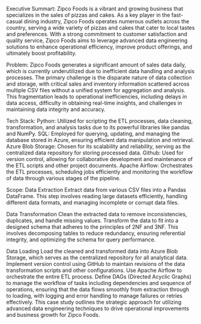 Executive Summart:
Zipco Foods is a vibrant and growing business that specializes in the sales of pizzas and cakes. As a key player in the fast-casual dining industry, Zipco Foods operates numerous outlets across the country, serving a wide variety of pizzas and cakes that cater to local tastes and preferences. With a strong commitment to customer satisfaction and quality service, Zipco Foods aims to leverage advanced data engineering solutions to enhance operational efficiency, improve product offerings, and ultimately boost profitability.

Problem:
Zipco Foods generates a significant amount of sales data daily, which is currently underutilized due to inefficient data handling and analysis processes. The primary challenge is the disparate nature of data collection and storage, with critical sales and inventory information scattered across multiple CSV files without a unified system for aggregation and analysis. This fragmentation leads to operational inefficiencies, including delays in data access, difficulty in obtaining real-time insights, and challenges in maintaining data integrity and accuracy.

Tech Stack:
Python: Utilized for scripting the ETL processes, data cleaning, transformation, and analysis tasks due to its powerful libraries like pandas and NumPy.
SQL: Employed for querying, updating, and managing the database stored in Azure, ensuring efficient data manipulation and retrieval.
Azure Blob Storage: Chosen for its scalability and reliability, serving as the centralized data repository for storing processed data.
Github: Used for version control, allowing for collaborative development and maintenance of the ETL scripts and other project documents.
Apache Airflow: Orchestrates the ETL processes, scheduling jobs efficiently and monitoring the workflow of data through various stages of the pipeline.


Scope:
Data Extraction
Extract data from various CSV files into a Pandas DataFrame. This step involves reading large datasets efficiently, handling different data formats, and managing incomplete or corrupt data files.

Data Transformation
Clean the extracted data to remove inconsistencies, duplicates, and handle missing values.
Transform the data to fit into a designed schema that adheres to the principles of 2NF and 3NF. This involves decomposing tables to reduce redundancy, ensuring referential integrity, and optimizing the schema for query performance.

Data Loading
Load the cleaned and transformed data into Azure Blob Storage, which serves as the centralized repository for all analytical data.
Implement version control using GitHub to maintain revisions of the data transformation scripts and other configurations.
Use Apache Airflow to orchestrate the entire ETL process. Define DAGs (Directed Acyclic Graphs) to manage the workflow of tasks including dependencies and sequence of operations, ensuring that the data flows smoothly from extraction through to loading, with logging and error handling to manage failures or retries effectively.
This case study outlines the strategic approach for utilizing advanced data engineering techniques to drive operational improvements and business growth for Zipco Foods.
